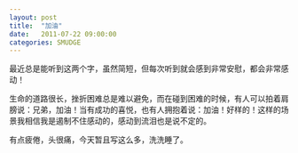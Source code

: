 ```yaml
---
layout: post
title:  "加油"
date:   2011-07-22 09:00:00
categories: SMUDGE
---
```


最近总是能听到这两个字，虽然简短，但每次听到就会感到非常安慰，都会非常感动！



 



生命的道路很长，挫折困难总是难以避免，而在碰到困难的时候，有人可以拍着肩膀说：兄弟，加油！当有成功的喜悦，也有人拥抱着说：加油！好样的！这样的场景我相信我是遏制不住感动的，感动到流泪也是说不定的。



 



有点疲倦，头很痛，今天暂且写这么多，洗洗睡了。